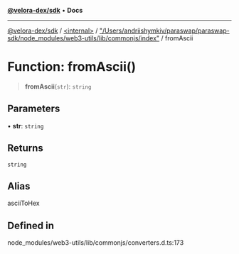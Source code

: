[**@velora-dex/sdk**](../../../../README.md) • **Docs**

***

[@velora-dex/sdk](../../../../globals.md) / [\<internal\>](../../../README.md) / ["/Users/andriishymkiv/paraswap/paraswap-sdk/node\_modules/web3-utils/lib/commonjs/index"](../README.md) / fromAscii

# Function: fromAscii()

> **fromAscii**(`str`): `string`

## Parameters

• **str**: `string`

## Returns

`string`

## Alias

asciiToHex

## Defined in

node\_modules/web3-utils/lib/commonjs/converters.d.ts:173
